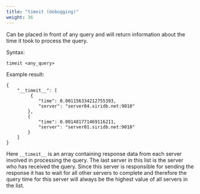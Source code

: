 ```yaml
---
title: "timeit (debugging)"
weight: 36
---
```


Can be placed in front of any query and will return information about the time it took to process the query.

Syntax:

    timeit <any_query>

Example result:

    {
        "__timeit__": [
             {
                "time": 0.001156334212755393,
                "server": "server04.siridb.net:9010"
            },
            {
                "time": 0.001481771469116211,
                "server": "server01.siridb.net:9010"
            }
        ]
    }

Here `__timeit__` is an array containing response data from each server involved in processing the query. The last server in this list is the server who has received the query. Since this server is responsible for sending the response it has to wait for all other servers to complete and therefore the query time for this server will always be the highest value of all servers in the list.
